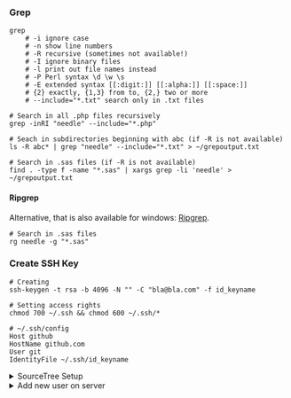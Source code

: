 
### Grep

    grep
        # -i ignore case
        # -n show line numbers
        # -R recursive (sometimes not available!)
        # -I ignore binary files
        # -l print out file names instead
        # -P Perl syntax \d \w \s
        # -E extended syntax [[:digit:]] [[:alpha:]] [[:space:]]
        # {2} exactly, {1,3} from to, {2,} two or more
        # --include="*.txt" search only in .txt files

    # Search in all .php files recursively
    grep -inRI "needle" --include="*.php"

    # Seach in subdirectories beginning with abc (if -R is not available)
    ls -R abc* | grep "needle" --include="*.txt" > ~/grepoutput.txt

    # Search in .sas files (if -R is not available)
    find . -type f -name "*.sas" | xargs grep -li 'needle' > ~/grepoutput.txt

#### Ripgrep

Alternative, that is also available for windows: [Ripgrep](https://github.com/BurntSushi/ripgrep).

    # Search in .sas files
    rg needle -g "*.sas"

### Create SSH Key

    # Creating
    ssh-keygen -t rsa -b 4096 -N "" -C "bla@bla.com" -f id_keyname

    # Setting access rights
    chmod 700 ~/.ssh && chmod 600 ~/.ssh/*

    # ~/.ssh/config
    Host github
    HostName github.com
    User git
    IdentityFile ~/.ssh/id_keyname

<details>
<summary>SourceTree Setup</summary>

### Add SSH key in SourceTree

1.  Add/modify key in SourceTree

    Save in folder on hard drive
    Rename it to .ppk
    Import it via Tools -> Import...
    Save it again, overwriting the old key

1. Import it again in the SSH Agent
    
    Right click in the taskbar, Add key

1. Open a regular console (cmd.exe)

    "C:\Program Files (x86)\Atlassian\SourceTree\tools\putty\plink.exe" example.com
    Then press 'y'
    Then enter git (if asked for Login as:)

1. In SourceTree add repo:
    
    git@example.com:my_repo.git

1. Add user name and email
    Go to "Terminal" in SourceTree and enter
        git config --global user.email "you@example.com"
        git config --global user.name "Your Name"

</details>

<details>
<summary>Add new user on server</summary>

### Add new user on server

*Create user*  

    useradd username
    passwd username

*Add this line to .bashrc*  

    export LANG=en_US.utf8

*Create directory in /share*  

    mkdir /share/username
    chmod 755 /share/username
    chmod +t /share/username
    chown username:username /share/username

</details>